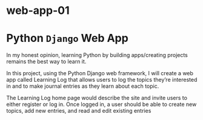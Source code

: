 # web-app-01

# Python `Django` Web App

In my honest opinion, learning Python by building apps/creating projects remains the best way to learn it.

In this project, using the Python Django web framework, I will create a web app called Learning Log that allows users to
log the topics they’re interested in and to make journal entries
as they learn about each topic.

The Learning Log home page
would describe the site and invite users to either register or log
in. Once logged in, a user should be able to create new topics,
add new entries, and read and edit existing entries
